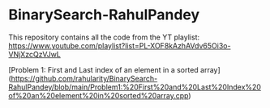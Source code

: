 # BinarySearch-RahulPandey
This repository contains all the code from the YT playlist: https://www.youtube.com/playlist?list=PL-XOF8kAzhAVdv65Oi3o-VNjXzcQzVJwL

[Problem 1: First and Last index of an element in a sorted array] (https://github.com/rahularity/BinarySearch-RahulPandey/blob/main/Problem1:%20First%20and%20Last%20Index%20of%20an%20element%20in%20sorted%20array.cpp)
